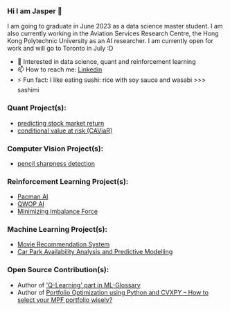 ### Hi I am Jasper 👋
I am going to graduate in June 2023 as a data science master student. I am also currently working in the Aviation Services Research Centre, the Hong Kong Polytechnic University as an AI researcher. I am currently open for work and will go to Toronto in July :D
- 📕 Interested in data science, quant and reinforcement learning
- 📫 How to reach me: [Linkedin](https://www.linkedin.com/in/yatshunlee/)
- ⚡ Fun fact: I like eating sushi: rice with soy sauce and wasabi >>> sashimi

### Quant Project(s):
- [predicting stock market return](https://yatshunlee.super.site/personal-projects/projects/predicting-stock-market-return)
- [conditional value at risk (CAViaR)](https://github.com/yatshunlee/CAViaR-Project)

### Computer Vision Project(s):
- [pencil sharpness detection](https://yatshunlee.super.site/personal-projects/projects/find-the-sharpness-of-a-pencil)

### Reinforcement Learning Project(s):
- [Pacman AI](https://yatshunlee.super.site/personal-projects/projects/building-a-gaming-ai-by-imitation-learning-and-ddqn-with-per-pacman)
- [QWOP AI](https://yatshunlee.super.site/personal-projects/projects/building-a-gaming-ai-by-deep-q-learning-qwop)
- [Minimizing Imbalance Force](https://yatshunlee.super.site/personal-projects/projects/minimizing-imbalance-force)

### Machine Learning Project(s):
- [Movie Recommendation System](https://www.youtube.com/watch?v=qJIU_dSHxOY)
- [Car Park Availability Analysis and Predictive Modelling](https://yatshunlee.super.site/personal-projects/projects/car-park-availability-analysis-and-predictive-modelling)

### Open Source Contribution(s):
- Author of ['Q-Learning' part in ML-Glossary](https://ml-cheatsheet.readthedocs.io/en/latest/reinforcement_learning.html)
- Author of [Portfolio Optimization using Python and CVXPY – How to select your MPF portfolio wisely?](https://medium.com/the-modern-scientist/how-to-select-your-mpf-portfolio-wisely-portfolio-optimization-53c9b86621b2)
